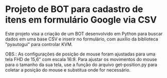 # Projeto de BOT para cadastro de itens em formulário Google via CSV

Este projeto visa a criação de um BOT desenvolvido em Python para buscar dados em uma base CSV e inserir no formulário, com auxílio da biblioteca "pyautogui" para controlar KVM.

OBS.: As configurações de posição de mouse foram ajustadas para uma tela FHD de 15,6" com escala 16:9. Para ajustar os movimentos do mouse para o tamanho da sua tela, use a função do arquivo get-position.py para coletar a posição do mouse e substitua onde for necessário.

